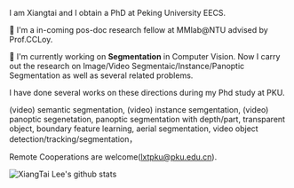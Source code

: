 <!--### Hi there 👋





**lxtGH/lxtGH** is a ✨ _special_ ✨ repository because its `README.md` (this file) appears on your GitHub profile.

Here are some ideas to get you started:

- 🔭 I’m currently working on ...
- 🌱 I’m currently learning ...
- 👯 I’m looking to collaborate on ...
- 🤔 I’m looking for help with ...
- 💬 Ask me about ...
- 📫 How to reach me: ...
- 😄 Pronouns: ...
- ⚡ Fun fact: ...
-->

I am Xiangtai and I obtain a PhD at Peking University EECS. 

🔭 I'm a in-coming pos-doc research fellow at MMlab@NTU advised by Prof.CCLoy.

🔭 I'm currently working on **Segmentation** in Computer Vision. Now I carry out the research on Image/Video Segmentaic/Instance/Panoptic Segmentation as well as several related problems.

I have done several works on these directions during my Phd study at PKU.

(video) semantic segmentation,
(video) instance semgentation,
(video) panoptic segenetation,
panoptic segmentation with depth/part,
transparent object, 
boundary feature learning, 
aerial segmentation, 
video object detection/tracking/segmentation，

Remote Cooperations are welcome(lxtpku@pku.edu.cn). 

![XiangTai Lee's github stats](https://github-readme-stats.vercel.app/api?username=lxtGH&show_icons=true)
